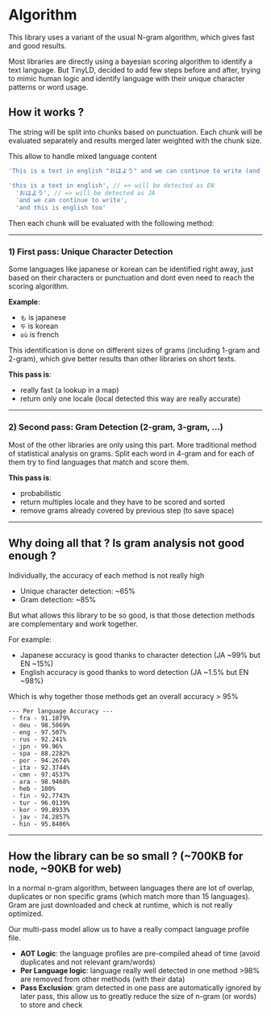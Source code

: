 # Algorithm

This library uses a variant of the usual N-gram algorithm, which gives fast and good results.

Most libraries are directly using a bayesian scoring algorithm to identify a text language. But TinyLD, decided to add few steps before and after, trying to mimic human logic and identify language with their unique character patterns or word usage.

## How it works ?

The string will be split into chunks based on punctuation. Each chunk will be evaluated separately and results merged later weighted with the chunk size.

This allow to handle mixed language content

```js
'This is a text in english "おはよう" and we can continue to write (and this is english too)'
```

```js
'this is a text in english', // => will be detected as EN
  'おはよう', // => will be detected as JA
  'and we can continue to write',
  'and this is english too'
```

Then each chunk will be evaluated with the following method:

---

### **1) First pass**: Unique Character Detection

Some languages like japanese or korean can be identified right away, just based on their characters or punctuation and dont even need to reach the scoring algorithm.

**Example**:

- `も` is japanese
- `두` is korean
- `où` is french

This identification is done on different sizes of grams (including 1-gram and 2-gram), which give better results than other libraries on short texts.

**This pass is**:

- really fast (a lookup in a map)
- return only one locale (local detected this way are really accurate)

---

### **2) Second pass**: Gram Detection (2-gram, 3-gram, ...)

Most of the other libraries are only using this part.
More traditional method of statistical analysis on grams.
Split each word in 4-gram and for each of them try to find languages that match and score them.

**This pass is**:

- probabilistic
- return multiples locale and they have to be scored and sorted
- remove grams already covered by previous step (to save space)

---

## Why doing all that ? Is gram analysis not good enough ?

Individually, the accuracy of each method is not really high

- Unique character detection: ~65%
- Gram detection: ~85%

But what allows this library to be so good, is that those detection methods are complementary and work together.

For example:

- Japanese accuracy is good thanks to character detection (JA ~99% but EN ~15%)
- English accuracy is good thanks to word detection (JA ~1.5% but EN ~98%)

Which is why together those methods get an overall accuracy > 95%

```
--- Per language Accuracy ---
 - fra - 91.1079%
 - deu - 98.5069%
 - eng - 97.507%
 - rus - 92.241%
 - jpn - 99.96%
 - spa - 88.2282%
 - por - 94.2674%
 - ita - 92.3744%
 - cmn - 97.4537%
 - ara - 98.9468%
 - heb - 100%
 - fin - 92.7743%
 - tur - 96.0139%
 - kor - 99.8933%
 - jav - 74.2857%
 - hin - 95.8406%
```

---

## How the library can be so small ? (~700KB for node, ~90KB for web)

In a normal n-gram algorithm, between languages there are lot of overlap, duplicates or non specific grams (which match more than 15 languages). Gram are just downloaded and check at runtime, which is not really optimized.

Our multi-pass model allow us to have a really compact language profile file.

- **AOT Logic**: the language profiles are pre-compiled ahead of time (avoid duplicates and not relevant gram/words)
- **Per Language logic**: language really well detected in one method >98% are removed from other methods (with their data)
- **Pass Exclusion**: gram detected in one pass are automatically ignored by later pass, this allow us to greatly reduce the size of n-gram (or words) to store and check
